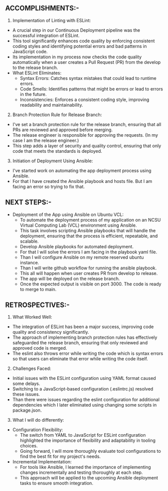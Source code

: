 ## ACCOMPLISHMENTS:-

1. Implementation of Linting with ESLint: 
* A crucial step in our Continuous Deployment pipeline was the successful integration of ESLint. 
* This tool significantly enhances code quality by enforcing consistent coding styles and identifying potential errors and bad patterns in JavaScript code. 
* Its implementation in my process now checks the code quality automatically when a user creates a Pull Request (PR) from the develop to the release branch.
* What ESLint Eliminates:
    * Syntax Errors: Catches syntax mistakes that could lead to runtime errors.
    * Code Smells: Identifies patterns that might be errors or lead to errors in the future.
    * Inconsistencies: Enforces a consistent coding style, improving readability and maintainability.

2. Branch Protection Rule for Release Branch: 
* I've set a branch protection rule for the release branch, ensuring that all PRs are reviewed and approved before merging.
* The release engineer is responsible for approving the requests. (In my case I am the release engineer.)
* This step adds a layer of security and quality control, ensuring that only code that meets the standards is deployed.

3. Initiation of Deployment Using Ansible: 
* I've started work on automating the app deployment process using Ansible. 
* For that I have created the Ansible playbook and hosts file. But I am facing an error so trying to fix that.

## NEXT STEPS:-

* Deployment of the App using Ansible on Ubuntu VCL:
    * To automate the deployment process of my application on an NCSU Virtual Computing Lab (VCL) environment using Ansible. 
    * This task involves scripting Ansible playbooks that will handle the deployment, ensuring that the process is efficient, repeatable, and scalable.
    * Develop Ansible playbooks for automated deployment.
    * For that I will solve the errors I am facing in the playbook yaml file.
    * Than I will configure Ansible on my remote reserved ubuntu instance.
    * Than I will write github workflow for running the ansible playbook.
    * This all will happen when user creates PR from develop to release.
    * The app will be deployed on the release branch.
    * Once the expected output is visible on port 3000. The code is ready to merge to main.
   

## RETROSPECTIVES:-

1. What Worked Well:
* The integration of ESLint has been a major success, improving code quality and consistency significantly.
* The approach of implementing branch protection rules has effectively safeguarded the release branch, ensuring that only reviewed and approved code is merged.
* The eslint also throws error while writing the code which is syntax errors so that users can eliminate that error while writing the code itself.

2. Challenges Faced:
* Initial issues with the ESLint configuration using YAML format caused some delays. 
* Switching to a JavaScript-based configuration (.eslintrc.js) resolved these issues.
* Than there were issues regarding the eslint configuration for additional dependencies which I later eliminated using changing some scripts in package.json.

3. What I will do differently:
* Configuration Flexibility: 
    * The switch from YAML to JavaScript for ESLint configuration highlighted the importance of flexibility and adaptability in tooling choices. 
    * Going forward, I will more thoroughly evaluate tool configurations to find the best fit for my project's needs.
* Incremental Implementation: 
    * For tools like Ansible, I learned the importance of implementing changes incrementally and testing thoroughly at each step. 
    * This approach will be applied to the upcoming Ansible deployment tasks to ensure smooth integration.




